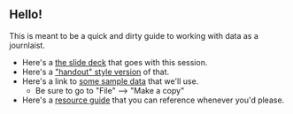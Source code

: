 ## Hello!
This is meant to be a quick and dirty guide to working with data as a journlaist. 

+ Here's a [the slide deck](https://docs.google.com/presentation/d/1vNzgiLpKXFEUjdFqwEpLRqzsRJBhKbIe0Z910XUb4wE/edit?usp=sharing) that goes with this session.
+ Here's a ["handout" style version](Presentation.md) of that. 
+ Here's a link to [some sample data](https://docs.google.com/spreadsheets/d/1W9Ip4URJiXKlVUL46fNK84MeXn0wm3Nd3-7rAkTr2YE/edit?gid=0#gid=0) that we'll use.
  + Be sure to go to "File" --> "Make a copy" 
+ Here's a [resource guide](Resources.md) that you can reference whenever you'd please. 

